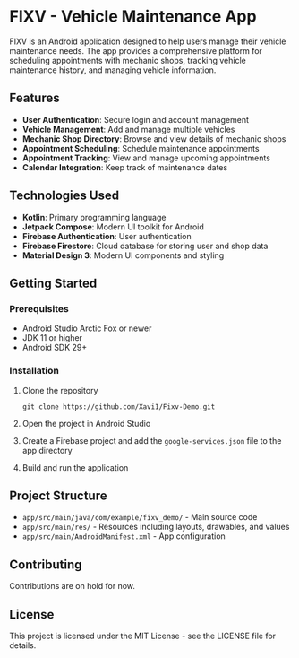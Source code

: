 # FIXV - Vehicle Maintenance App

FIXV is an Android application designed to help users manage their vehicle maintenance needs. The app provides a comprehensive platform for scheduling appointments with mechanic shops, tracking vehicle maintenance history, and managing vehicle information.

## Features

- **User Authentication**: Secure login and account management
- **Vehicle Management**: Add and manage multiple vehicles
- **Mechanic Shop Directory**: Browse and view details of mechanic shops
- **Appointment Scheduling**: Schedule maintenance appointments
- **Appointment Tracking**: View and manage upcoming appointments
- **Calendar Integration**: Keep track of maintenance dates

## Technologies Used

- **Kotlin**: Primary programming language
- **Jetpack Compose**: Modern UI toolkit for Android
- **Firebase Authentication**: User authentication
- **Firebase Firestore**: Cloud database for storing user and shop data
- **Material Design 3**: Modern UI components and styling

## Getting Started

### Prerequisites

- Android Studio Arctic Fox or newer
- JDK 11 or higher
- Android SDK 29+

### Installation

1. Clone the repository
   ```
   git clone https://github.com/Xavi1/Fixv-Demo.git
   ```

2. Open the project in Android Studio

3. Create a Firebase project and add the `google-services.json` file to the app directory

4. Build and run the application

## Project Structure

- `app/src/main/java/com/example/fixv_demo/` - Main source code
- `app/src/main/res/` - Resources including layouts, drawables, and values
- `app/src/main/AndroidManifest.xml` - App configuration

## Contributing

Contributions are on hold for now.

## License

This project is licensed under the MIT License - see the LICENSE file for details.